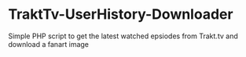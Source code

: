 # TraktTv-UserHistory-Downloader
Simple PHP script to get the latest watched epsiodes from Trakt.tv and download a fanart image
